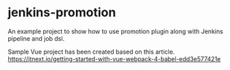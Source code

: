 # jenkins-promotion
An example project to show how to use promotion plugin along with Jenkins pipeline and job dsl.

Sample Vue project has been created based on this article.
https://itnext.io/getting-started-with-vue-webpack-4-babel-edd3e577421e


